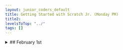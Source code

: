 ```yaml
---
layout: junior_coders_default
title: Getting Started with Scratch Jr. (Monday PM)
title2: 
levelsToTop: "../"
tags: []
---
```





<details markdown=1>
<summary markdown=1>## February 1st
</summary>

## February 1st

### Homework due February 7th

### Recap for February 1st

Space Rush
  : One student wanted to take aa project and change the main character. We had already discussed importing actors, and today we talked about how to make animations with characters. There was also a problem with the "teleport" effect (when the actor leaves the screen at one side and comes back on the other side.) This requires testing for when the actor leaves one edge, and then sending them to opposite edge.

 ![Imgur](https://i.imgur.com/VE7LjNL.png){: .jsgif}

d 
  
<iframe width="100%" height="408" src="//www.tynker.com/ide/embedded?p=600e8c3d4359961a9571f83a&controls=true&autostart=false" frameborder="0" allowfullscreen></iframe>
{: .jsgif}

Among Us
  : The student worked on planning the next stage of their an Among Us game. They also started work on a new Platformer game. 

Initializing Tiles
  : In a platform game this student was working on, certain tiles disappear if you captured a certain token. We noticed this week that if you restart the game the tokens remain disappeared. To fix this we had to make sure the tokens are drawn when we start. In the initialization below, one of the tiles has been changed to show which tiles were being changed.

![Imgur](https://i.imgur.com/Kfd993M.png){: .jsgif}

Maze
  : One student made a maze based on a tutorial. Some special modifications included:
  
  : * vary the speed of the motion by changing a wait block.
  : * initialize the size of the actor at the start

  : In the example below, click the mouse to move the tiny fish.

<iframe width="100%" height="408" src="//www.tynker.com/ide/embedded?p=6017cb9e365a4a4c562b881a&controls=full&autostart=false" frameborder="0" allowfullscreen></iframe>
{: .jsgif}

Tic Tac Toe
  : The Tic Tac Toe project continues. 
  
  : The current task is changing the code to use ```switch to  background () :: looks```{: .msb}  instead of ```hide :: looks```{: .msb} for the squares. 
  
  : We decided that to change the code simultaneously on all the squares it is better to make one actor the way we want and duplicate the actor.  
  
  : On the way there, I suggested to the student that it is very helpful to give meaningful names to messages. The student worked on renaming all their messages to more meaningful ones. This involved a bit of debugging to figure out just what each message was doing. This was a very good exercise in analyzing code. 

  In the end, there is still one little piece that isn't working, and they still have to copy all the actors, but all in all they did very good work.

</details>